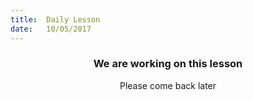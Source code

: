 ```yaml
---
title:  Daily Lesson
date:   10/05/2017
---
```


### <center>We are working on this lesson</center>
<center>Please come back later</center>